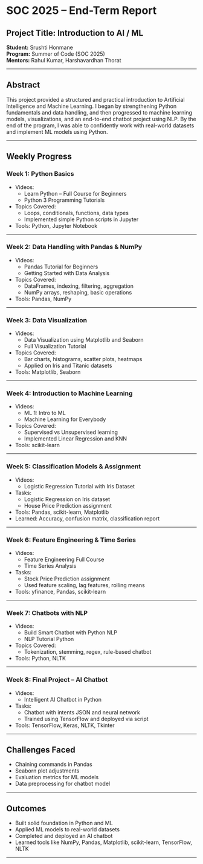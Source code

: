 # SOC 2025 – End-Term Report

## Project Title: Introduction to AI / ML  
**Student:** Srushti Honmane  
**Program:** Summer of Code (SOC 2025)  
**Mentors:** Rahul Kumar, Harshavardhan Thorat  

---

## Abstract  
This project provided a structured and practical introduction to Artificial Intelligence and Machine Learning. I began by strengthening Python fundamentals and data handling, and then progressed to machine learning models, visualizations, and an end-to-end chatbot project using NLP. By the end of the program, I was able to confidently work with real-world datasets and implement ML models using Python.

---

## Weekly Progress

### Week 1: Python Basics  
- Videos:  
  - Learn Python – Full Course for Beginners  
  - Python 3 Programming Tutorials  
- Topics Covered:  
  - Loops, conditionals, functions, data types  
  - Implemented simple Python scripts in Jupyter  
- Tools: Python, Jupyter Notebook

---

### Week 2: Data Handling with Pandas & NumPy  
- Videos:  
  - Pandas Tutorial for Beginners  
  - Getting Started with Data Analysis  
- Topics Covered:  
  - DataFrames, indexing, filtering, aggregation  
  - NumPy arrays, reshaping, basic operations  
- Tools: Pandas, NumPy  

---

### Week 3: Data Visualization  
- Videos:  
  - Data Visualization using Matplotlib and Seaborn  
  - Full Visualization Tutorial  
- Topics Covered:  
  - Bar charts, histograms, scatter plots, heatmaps  
  - Applied on Iris and Titanic datasets  
- Tools: Matplotlib, Seaborn  

---

### Week 4: Introduction to Machine Learning  
- Videos:  
  - ML 1: Intro to ML  
  - Machine Learning for Everybody  
- Topics Covered:  
  - Supervised vs Unsupervised learning  
  - Implemented Linear Regression and KNN  
- Tools: scikit-learn  

---

### Week 5: Classification Models & Assignment  
- Videos:  
  - Logistic Regression Tutorial with Iris Dataset  
- Tasks:  
  - Logistic Regression on Iris dataset  
  - House Price Prediction assignment  
- Tools: Pandas, scikit-learn, Matplotlib  
- Learned: Accuracy, confusion matrix, classification report  

---

### Week 6: Feature Engineering & Time Series  
- Videos:  
  - Feature Engineering Full Course  
  - Time Series Analysis  
- Tasks:  
  - Stock Price Prediction assignment  
  - Used feature scaling, lag features, rolling means  
- Tools: yfinance, Pandas, scikit-learn  

---

### Week 7: Chatbots with NLP  
- Videos:  
  - Build Smart Chatbot with Python NLP  
  - NLP Tutorial Python  
- Topics Covered:  
  - Tokenization, stemming, regex, rule-based chatbot  
- Tools: Python, NLTK  

---

### Week 8: Final Project – AI Chatbot  
- Videos:  
  - Intelligent AI Chatbot in Python  
- Tasks:  
  - Chatbot with intents JSON and neural network  
  - Trained using TensorFlow and deployed via script  
- Tools: TensorFlow, Keras, NLTK, Tkinter  

---

## Challenges Faced  
- Chaining commands in Pandas  
- Seaborn plot adjustments  
- Evaluation metrics for ML models  
- Data preprocessing for chatbot model  

---

## Outcomes  
- Built solid foundation in Python and ML  
- Applied ML models to real-world datasets  
- Completed and deployed an AI chatbot  
- Learned tools like NumPy, Pandas, Matplotlib, scikit-learn, TensorFlow, NLTK  

---


